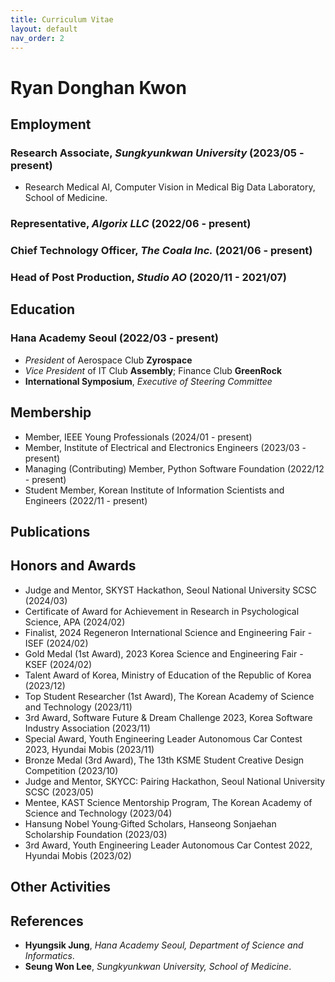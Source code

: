 ```yaml
---
title: Curriculum Vitae
layout: default
nav_order: 2
---
```


# Ryan Donghan Kwon

## Employment

### **Research Associate**, *Sungkyunkwan University* (2023/05 - present)

- Research Medical AI, Computer Vision in Medical Big Data Laboratory, School of Medicine.

### **Representative**, *Algorix LLC* (2022/06 - present)

### **Chief Technology Officer**, *The Coala Inc.* (2021/06 - present)

### **Head of Post Production**, *Studio AO* (2020/11 - 2021/07)

## Education

### **Hana Academy Seoul** (2022/03 - present)

- *President* of Aerospace Club **Zyrospace**
- *Vice President* of IT Club **Assembly**; Finance Club **GreenRock**
- **International Symposium**, *Executive of Steering Committee*

## Membership

- Member, IEEE Young Professionals (2024/01 - present)
- Member, Institute of Electrical and Electronics Engineers (2023/03 - present)
- Managing (Contributing) Member, Python Software Foundation (2022/12 - present)
- Student Member, Korean Institute of Information Scientists and Engineers (2022/11 - present)

## Publications

## Honors and Awards

- Judge and Mentor, SKYST Hackathon, Seoul National University SCSC (2024/03)
- Certificate of Award for Achievement in Research in Psychological Science, APA (2024/02)
- Finalist, 2024 Regeneron International Science and Engineering Fair - ISEF (2024/02)
- Gold Medal (1st Award), 2023 Korea Science and Engineering Fair - KSEF (2024/02)
- Talent Award of Korea, Ministry of Education of the Republic of Korea (2023/12)
- Top Student Researcher (1st Award), The Korean Academy of Science and Technology (2023/11)
- 3rd Award, Software Future & Dream Challenge 2023, Korea Software Industry Association (2023/11)
- Special Award, Youth Engineering Leader Autonomous Car Contest 2023, Hyundai Mobis (2023/11)
- Bronze Medal (3rd Award), The 13th KSME Student Creative Design Competition	(2023/10)
- Judge and Mentor, SKYCC: Pairing Hackathon, Seoul National University SCSC (2023/05)
- Mentee, KAST Science Mentorship Program, The Korean Academy of Science and Technology (2023/04)
- Hansung Nobel Young·Gifted Scholars, Hanseong Sonjaehan Scholarship Foundation (2023/03)
- 3rd Award, Youth Engineering Leader Autonomous Car Contest 2022, Hyundai Mobis (2023/02)

## Other Activities

## References

- **Hyungsik Jung**, *Hana Academy Seoul, Department of Science and Informatics*.
- **Seung Won Lee**, *Sungkyunkwan University, School of Medicine*.


